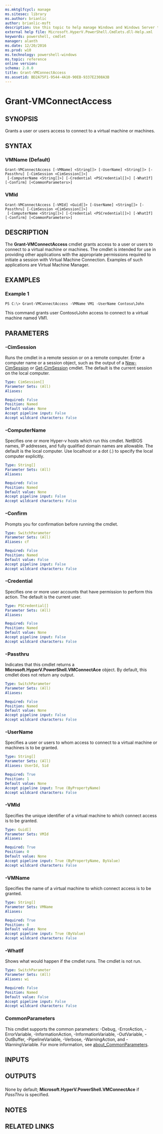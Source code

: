 ```yaml
---
ms.mktglfcycl: manage
ms.sitesec: library
ms.author: brianlic
author: brianlic-msft
description: Use this topic to help manage Windows and Windows Server technologies with Windows PowerShell.
external help file: Microsoft.HyperV.PowerShell.Cmdlets.dll-Help.xml
keywords: powershell, cmdlet
manager: alanth
ms.date: 12/20/2016
ms.prod: w10
ms.technology: powershell-windows
ms.topic: reference
online version: 
schema: 2.0.0
title: Grant-VMConnectAccess
ms.assetid: BD2A75F1-9544-4A10-90EB-9337E2308A3B
---
```


# Grant-VMConnectAccess

## SYNOPSIS
Grants a user or users access to connect to a virtual machine or machines.

## SYNTAX

### VMName (Default)
```
Grant-VMConnectAccess [-VMName] <String[]> [-UserName] <String[]> [-Passthru] [-CimSession <CimSession[]>]
 [-ComputerName <String[]>] [-Credential <PSCredential[]>] [-WhatIf] [-Confirm] [<CommonParameters>]
```

### VMId
```
Grant-VMConnectAccess [-VMId] <Guid[]> [-UserName] <String[]> [-Passthru] [-CimSession <CimSession[]>]
 [-ComputerName <String[]>] [-Credential <PSCredential[]>] [-WhatIf] [-Confirm] [<CommonParameters>]
```

## DESCRIPTION
The **Grant-VMConnectAccess** cmdlet grants access to a user or users to connect to a virtual machine or machines.
The cmdlet is intended for use in providing other applications with the appropriate permissions required to initiate a session with Virtual Machine Connection.
Examples of such applications are Virtual Machine Manager.

## EXAMPLES

### Example 1
```
PS C:\> Grant-VMConnectAccess -VMName VM1 -UserName Contoso\John
```

This command grants user Contoso\John access to connect to a virtual machine named VM1.

## PARAMETERS

### -CimSession
Runs the cmdlet in a remote session or on a remote computer.
Enter a computer name or a session object, such as the output of a [New-CimSession](http://go.microsoft.com/fwlink/p/?LinkId=227967) or [Get-CimSession](http://go.microsoft.com/fwlink/p/?LinkId=227966) cmdlet.
The default is the current session on the local computer.

```yaml
Type: CimSession[]
Parameter Sets: (All)
Aliases: 

Required: False
Position: Named
Default value: None
Accept pipeline input: False
Accept wildcard characters: False
```

### -ComputerName
Specifies one or more Hyper-v hosts which run this cmdlet.
NetBIOS names, IP addresses, and fully qualified domain names are allowable.
The default is the local computer.
Use localhost or a dot (.) to specify the local computer explicitly.

```yaml
Type: String[]
Parameter Sets: (All)
Aliases: 

Required: False
Position: Named
Default value: None
Accept pipeline input: False
Accept wildcard characters: False
```

### -Confirm
Prompts you for confirmation before running the cmdlet.

```yaml
Type: SwitchParameter
Parameter Sets: (All)
Aliases: cf

Required: False
Position: Named
Default value: False
Accept pipeline input: False
Accept wildcard characters: False
```

### -Credential
Specifies one or more user accounts that have permission to perform this action.
The default is the current user.

```yaml
Type: PSCredential[]
Parameter Sets: (All)
Aliases: 

Required: False
Position: Named
Default value: None
Accept pipeline input: False
Accept wildcard characters: False
```

### -Passthru
Indicates that this cmdlet returns a **Microsoft.HyperV.PowerShell.VMConnectAce** object.
By default, this cmdlet does not return any output.

```yaml
Type: SwitchParameter
Parameter Sets: (All)
Aliases: 

Required: False
Position: Named
Default value: None
Accept pipeline input: False
Accept wildcard characters: False
```

### -UserName
Specifies a user or users to whom access to connect to a virtual machine or machines is to be granted.

```yaml
Type: String[]
Parameter Sets: (All)
Aliases: UserId, Sid

Required: True
Position: 1
Default value: None
Accept pipeline input: True (ByPropertyName)
Accept wildcard characters: False
```

### -VMId
Specifies the unique identifier of a virtual machine to which connect access is to be granted.

```yaml
Type: Guid[]
Parameter Sets: VMId
Aliases: 

Required: True
Position: 0
Default value: None
Accept pipeline input: True (ByPropertyName, ByValue)
Accept wildcard characters: False
```

### -VMName
Specifies the name of a virtual machine to which connect access is to be granted.

```yaml
Type: String[]
Parameter Sets: VMName
Aliases: 

Required: True
Position: 0
Default value: None
Accept pipeline input: True (ByValue)
Accept wildcard characters: False
```

### -WhatIf
Shows what would happen if the cmdlet runs.
The cmdlet is not run.

```yaml
Type: SwitchParameter
Parameter Sets: (All)
Aliases: wi

Required: False
Position: Named
Default value: False
Accept pipeline input: False
Accept wildcard characters: False
```

### CommonParameters
This cmdlet supports the common parameters: -Debug, -ErrorAction, -ErrorVariable, -InformationAction, -InformationVariable, -OutVariable, -OutBuffer, -PipelineVariable, -Verbose, -WarningAction, and -WarningVariable. For more information, see [about_CommonParameters](http://go.microsoft.com/fwlink/?LinkID=113216).

## INPUTS

## OUTPUTS

###  
None by default; **Microsoft.HyperV.PowerShell.VMConnectAce** if *PassThru* is specified.

## NOTES

## RELATED LINKS

